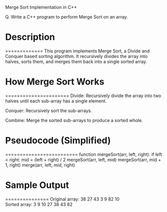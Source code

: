 Merge Sort Implementation in C++

Q. Write a C++ program to perform Merge Sort on an array.



# Description
=============
This program implements Merge Sort, a Divide and Conquer based sorting algorithm. It recursively divides the array into halves, sorts them, and merges them back into a single sorted array.



# How Merge Sort Works
======================
Divide: Recursively divide the array into two halves until each sub-array has a single element.

Conquer: Recursively sort the sub-arrays.

Combine: Merge the sorted sub-arrays to produce a sorted whole.



# Pseudocode (Simplified)
=========================
function mergeSort(arr, left, right):
    if left < right:
        mid = (left + right) / 2
        mergeSort(arr, left, mid)
        mergeSort(arr, mid + 1, right)
        merge(arr, left, mid, right)



# Sample Output
===============
Original array: 38 27 43 3 9 82 10  
Sorted array: 3 9 10 27 38 43 82

